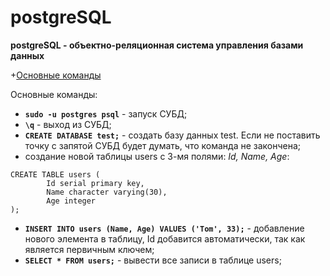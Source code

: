 # postgreSQL
**postgreSQL - объектно-реляционная система управления базами данных**

+[Основные команды](#basic_commands)

<a name="basic_commands"></a> Основные команды:
+ **`sudo -u postgres psql`** - запуск СУБД;
+ **`\q`** - выход из СУБД;
+ **`CREATE DATABASE test;`** - создать базу данных test. Если не поставить точку с запятой СУБД будет думать, что команда не закончена;
+ создание новой таблицы users с 3-мя полями: *Id, Name, Age*:
```
CREATE TABLE users (
        Id serial primary key, 
        Name character varying(30), 
        Age integer
);
``` 
+ **`INSERT INTO users (Name, Age) VALUES ('Tom', 33);`** - добавление нового элемента в таблицу, Id добавится автоматически, так как является первичным ключем;
+ **`SELECT * FROM users;`** - вывести все записи в таблице users;
